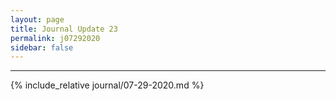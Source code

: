 ```yaml
---
layout: page
title: Journal Update 23
permalink: j07292020
sidebar: false
---
```


---

{% include_relative journal/07-29-2020.md %}
